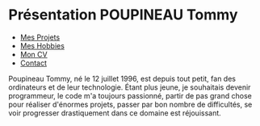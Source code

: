 <html>
	<head>
		<meta charset="utf-8" />
		<h1>Présentation POUPINEAU Tommy</h1>
	<body>
		<nav>
			<div>
				<ul>
					<li><a href="Mes Projets.html">Mes Projets</a></li>
					<li><a href="Mes Hobbies.html">Mes Hobbies</a></li>
					<li><a href="Mon CV.html">Mon CV</a></li>
					<li><a href="Contact.html">Contact</a></li>
				</ul>
			</div>
		</nav>
	</head>	
		<div>
			Poupineau Tommy, né le 12 juillet 1996, est depuis tout petit, fan des ordinateurs et de leur technologie. Étant plus jeune, je souhaitais devenir programmeur, le code m'a toujours passionné, partir de pas grand chose pour réaliser d'énormes projets, passer par bon nombre de difficultés, se voir progresser drastiquement dans ce domaine est réjouissant. 
		</div>
